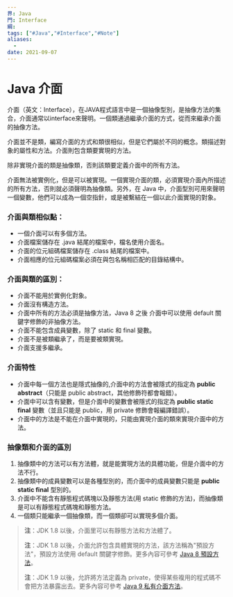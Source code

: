 ```yaml
---
界: Java
門: Interface
綱: 
tags: ["#Java","#Interface","#Note"]
aliases:
  - 
date: 2021-09-07
---
```

 
# Java 介面

介面（英文：Interface），在JAVA程式語言中是一個抽像型別，是抽像方法的集合，介面通常以interface來聲明。一個類通過繼承介面的方式，從而來繼承介面的抽像方法。

介面並不是類，編寫介面的方式和類很相似，但是它們屬於不同的概念。類描述對象的屬性和方法。介面則包含類要實現的方法。

除非實現介面的類是抽像類，否則該類要定義介面中的所有方法。

介面無法被實例化，但是可以被實現。一個實現介面的類，必須實現介面內所描述的所有方法，否則就必須聲明為抽像類。另外，在 Java 中，介面型別可用來聲明一個變數，他們可以成為一個空指針，或是被繫結在一個以此介面實現的對象。

### 介面與類相似點：

-   一個介面可以有多個方法。
-   介面檔案儲存在 .java 結尾的檔案中，檔名使用介面名。
-   介面的位元組碼檔案儲存在 .class 結尾的檔案中。
-   介面相應的位元組碼檔案必須在與包名稱相匹配的目錄結構中。

### 介面與類的區別：

-   介面不能用於實例化對象。
-   介面沒有構造方法。
-   介面中所有的方法必須是抽像方法，Java 8 之後 介面中可以使用 default 關鍵字修飾的非抽像方法。
-   介面不能包含成員變數，除了 static 和 final 變數。
-   介面不是被類繼承了，而是要被類實現。
-   介面支援多繼承。

### 介面特性

-   介面中每一個方法也是隱式抽像的,介面中的方法會被隱式的指定為 **public abstract**（只能是 public abstract，其他修飾符都會報錯）。
-   介面中可以含有變數，但是介面中的變數會被隱式的指定為 **public static final** 變數（並且只能是 public，用 private 修飾會報編譯錯誤）。
-   介面中的方法是不能在介面中實現的，只能由實現介面的類來實現介面中的方法。

### 抽像類和介面的區別

 1. 抽像類中的方法可以有方法體，就是能實現方法的具體功能，但是介面中的方法不行。
 2. 抽像類中的成員變數可以是各種型別的，而介面中的成員變數只能是 **public static final** 型別的。
 3. 介面中不能含有靜態程式碼塊以及靜態方法(用 static 修飾的方法)，而抽像類是可以有靜態程式碼塊和靜態方法。
 4. 一個類只能繼承一個抽像類，而一個類卻可以實現多個介面。

> **注**：JDK 1.8 以後，介面里可以有靜態方法和方法體了。
> 
> **注**：JDK 1.8 以後，介面允許包含具體實現的方法，該方法稱為"預設方法"，預設方法使用 default 關鍵字修飾。更多內容可參考 [Java 8 預設方法](https://www.runoob.com/java/java8-default-methods.html)。
> 
> **注**：JDK 1.9 以後，允許將方法定義為 private，使得某些複用的程式碼不會把方法暴露出去。更多內容可參考 [Java 9 私有介面方法](https://www.runoob.com/java/java9-private-interface-methods.html)。